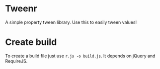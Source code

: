 # Tweenr
A simple property tween library. Use this to easily tween values!

# Create build 
To create a build file just use `r.js -o build.js`. It depends on jQuery and
RequireJS.
